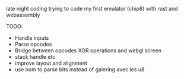 late night coding trying to code my first emulator (chip8) with rust and webassembly

TODO:
* Handle inputs
* Parse opcodes
* Bridge between opcodes XOR operations and webgl screen
* stack handle etc
* improve layout and alignment
* use nom to parse bits instead of galering avec les u8
